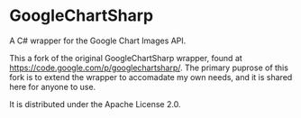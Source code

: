 GoogleChartSharp
================

A C# wrapper for the Google Chart Images API.

This a fork of the original GoogleChartSharp wrapper, found at https://code.google.com/p/googlechartsharp/.
The primary puprose of this fork is to extend the wrapper to accomadate my own needs, and it is shared here for anyone to use.

It is distributed under the Apache License 2.0.
